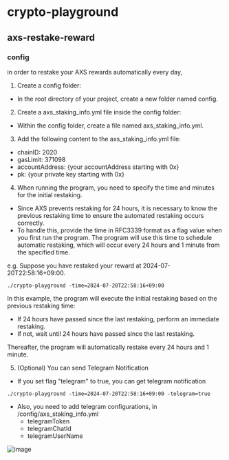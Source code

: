 # crypto-playground

## axs-restake-reward
### config
in order to restake your AXS rewards automatically every day,

1. Create a config folder:
- In the root directory of your project, create a new folder named config.

2. Create a axs_staking_info.yml file inside the config folder:
- Within the config folder, create a file named axs_staking_info.yml.

3. Add the following content to the axs_staking_info.yml file:
- chainID: 2020
- gasLimit: 371098
- accountAddress: {your accountAddress starting with 0x}
- pk: {your private key starting with 0x}

4. When running the program, you need to specify the time and minutes for the initial restaking. 
- Since AXS prevents restaking for 24 hours, it is necessary to know the previous restaking time to ensure the automated restaking occurs correctly.
- To handle this, provide the time in RFC3339 format as a flag value when you first run the program. The program will use this time to schedule automatic restaking, which will occur every 24 hours and 1 minute from the specified time.

e.g. Suppose you have restaked your reward at 2024-07-20T22:58:16+09:00.

```
./crypto-playground -time=2024-07-20T22:58:16+09:00
```

In this example, the program will execute the initial restaking based on the previous restaking time:

- If 24 hours have passed since the last restaking, perform an immediate restaking.
- If not, wait until 24 hours have passed since the last restaking.

Thereafter, the program will automatically restake every 24 hours and 1 minute.

5. (Optional) You can send Telegram Notification
- If you set flag "telegram" to true, you can get telegram notification

```
./crypto-playground -time=2024-07-20T22:58:16+09:00 -telegram=true
```
- Also, you need to add telegram configurations, in /config/axs_staking_info.yml
    - telegramToken
    - telegramChatId
    - telegramUserName

![image](https://github.com/user-attachments/assets/0ff800d9-6843-425c-b799-6d5d6160bd70)
